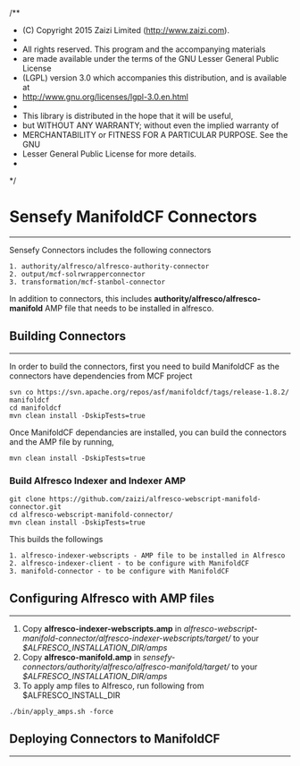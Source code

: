/**
* (C) Copyright 2015 Zaizi Limited (http://www.zaizi.com). 
* 
* All rights reserved.  This program and the accompanying materials
* are made available under the terms of the GNU Lesser General Public License
* (LGPL) version 3.0 which accompanies this distribution, and is available at
* http://www.gnu.org/licenses/lgpl-3.0.en.html
*
* This library is distributed in the hope that it will be useful,
* but WITHOUT ANY WARRANTY; without even the implied warranty of
* MERCHANTABILITY or FITNESS FOR A PARTICULAR PURPOSE. See the GNU
* Lesser General Public License for more details.
*
*/

# Sensefy ManifoldCF Connectors
---

Sensefy Connectors includes the following connectors

```
1. authority/alfresco/alfresco-authority-connector
2. output/mcf-solrwrapperconnector
3. transformation/mcf-stanbol-connector
```

In addition to connectors, this includes **authority/alfresco/alfresco-manifold** AMP file that needs to be installed in alfresco. 


## Building Connectors
---

In order to build the connectors, first you need to build ManifoldCF as the connectors have dependencies from MCF project

```
svn co https://svn.apache.org/repos/asf/manifoldcf/tags/release-1.8.2/ manifoldcf
cd manifoldcf
mvn clean install -DskipTests=true
```

Once ManifoldCF dependancies are installed, you can build the connectors and the AMP file by running,

```
mvn clean install -DskipTests=true
```

### Build Alfresco Indexer and Indexer AMP

```
git clone https://github.com/zaizi/alfresco-webscript-manifold-connector.git 
cd alfresco-webscript-manifold-connector/
mvn clean install -DskipTests=true
```

This builds the followings

```
1. alfresco-indexer-webscripts - AMP file to be installed in Alfresco
2. alfresco-indexer-client - to be configure with ManifoldCF
3. manifold-connector - to be configure with ManifoldCF
```

## Configuring Alfresco with AMP files
---

1. Copy **alfresco-indexer-webscripts.amp** in *alfresco-webscript-manifold-connector/alfresco-indexer-webscripts/target/* to your *$ALFRESCO_INSTALLATION_DIR/amps*
2. Copy **alfresco-manifold.amp** in *sensefy-connectors/authority/alfresco/alfresco-manifold/target/* to your *$ALFRESCO_INSTALLATION_DIR/amps*
3. To apply amp files to Alfresco, run following from $ALFRESCO_INSTALL_DIR

```
./bin/apply_amps.sh -force
```

## Deploying Connectors to ManifoldCF
---